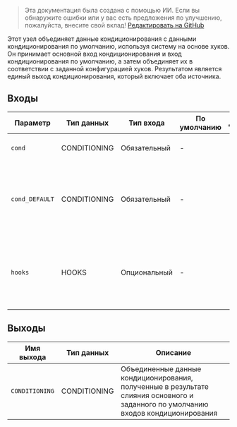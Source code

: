 > Эта документация была создана с помощью ИИ. Если вы обнаружите ошибки или у вас есть предложения по улучшению, пожалуйста, внесите свой вклад! [Редактировать на GitHub](https://github.com/Comfy-Org/embedded-docs/blob/main/comfyui_embedded_docs/docs/ConditioningSetDefaultAndCombine/ru.md)

Этот узел объединяет данные кондиционирования с данными кондиционирования по умолчанию, используя систему на основе хуков. Он принимает основной вход кондиционирования и вход кондиционирования по умолчанию, а затем объединяет их в соответствии с заданной конфигурацией хуков. Результатом является единый выход кондиционирования, который включает оба источника.

## Входы

| Параметр | Тип данных | Тип входа | По умолчанию | Диапазон | Описание |
|-----------|-----------|------------|---------|-------|-------------|
| `cond` | CONDITIONING | Обязательный | - | - | Основной вход кондиционирования для обработки |
| `cond_DEFAULT` | CONDITIONING | Обязательный | - | - | Данные кондиционирования по умолчанию, которые будут объединены с основными данными кондиционирования |
| `hooks` | HOOKS | Опциональный | - | - | Опциональная конфигурация хуков, которая управляет тем, как данные кондиционирования обрабатываются и объединяются |

## Выходы

| Имя выхода | Тип данных | Описание |
|-------------|-----------|-------------|
| `CONDITIONING` | CONDITIONING | Объединенные данные кондиционирования, полученные в результате слияния основного и заданного по умолчанию входов кондиционирования |
